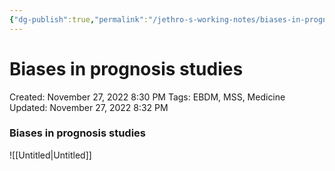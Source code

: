 ```yaml
---
{"dg-publish":true,"permalink":"/jethro-s-working-notes/biases-in-prognosis-studies/","dgPassFrontmatter":true}
---
```



# Biases in prognosis studies

Created: November 27, 2022 8:30 PM
Tags: EBDM, MSS, Medicine
Updated: November 27, 2022 8:32 PM

### Biases in prognosis studies

![[Untitled\|Untitled]]